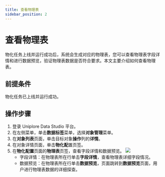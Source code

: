 ```yaml
---
title: 查看物理表
sidebar_position: 2
---
```


# 查看物理表
物化任务上线并运行成功后，系统会生成对应的物理表，您可以查看物理表字段详情和进行数据预览，验证物理表数据是否符合要求。本文主要介绍如何查看物理表。

## 前提条件
物化任务已上线并运行成功。

## 操作步骤
1. 登录 Uniplore Data Studio 平台。
2. 在左侧菜单，单击**数据标签**菜单，选择**对象管理**菜单。
3. 在**对象列表**页面，单击目标对象**操作**列的**详情**。
4. 在对象详情页面，单击**物化配**置页签。
5. 在**物化配置**页面的**物理表**页签，查看字段详情和数据预览。
    [![](https://uniplore-docs.oss-cn-chengdu.aliyuncs.com/datastudio/data-tag/view-object-materialization-table.png)](https://uniplore-docs.oss-cn-chengdu.aliyuncs.com/datastudio/data-tag/view-object-materialization-table.png)
    - 字段详情：在物理表所在行单击**字段详情**，查看物理表详细字段情况。
    - 数据预览：在物理表所在行单击**数据预览**，页面跳转到**数据预览**页面，用户进行物理表数据的详细探查。